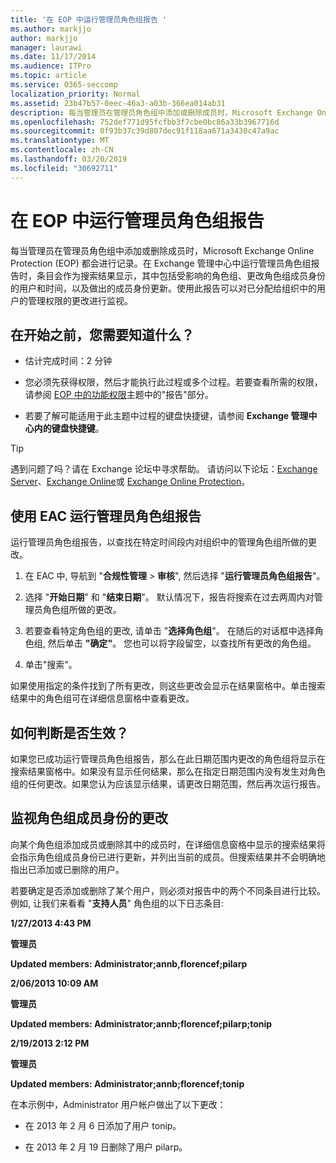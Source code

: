 ```yaml
---
title: '在 EOP 中运行管理员角色组报告 '
ms.author: markjjo
author: markjjo
manager: laurawi
ms.date: 11/17/2014
ms.audience: ITPro
ms.topic: article
ms.service: O365-seccomp
localization_priority: Normal
ms.assetid: 23b47b57-0eec-46a3-a03b-366ea014ab31
description: 每当管理员在管理员角色组中添加或删除成员时，Microsoft Exchange Online Protection (EOP) 都会进行记录。
ms.openlocfilehash: 752def771d95fcfbb3f7cbe0bc86a33b3967716d
ms.sourcegitcommit: 0f93b37c39d807dec91f118aa671a3430c47a9ac
ms.translationtype: MT
ms.contentlocale: zh-CN
ms.lasthandoff: 03/20/2019
ms.locfileid: "30692711"
---
```

# <a name="run-an-administrator-role-group-report-in-eop"></a>在 EOP 中运行管理员角色组报告 

 每当管理员在管理员角色组中添加或删除成员时，Microsoft Exchange Online Protection (EOP) 都会进行记录。在 Exchange 管理中心中运行管理员角色组报告时，条目会作为搜索结果显示，其中包括受影响的角色组、更改角色组成员身份的用户和时间，以及做出的成员身份更新。使用此报告可以对已分配给组织中的用户的管理权限的更改进行监视。
  
## <a name="what-do-you-need-to-know-before-you-begin"></a>在开始之前，您需要知道什么？

- 估计完成时间：2 分钟
    
- 您必须先获得权限，然后才能执行此过程或多个过程。若要查看所需的权限，请参阅 [EOP 中的功能权限](feature-permissions-in-eop.md)主题中的"报告"部分。 
    
- 若要了解可能适用于此主题中过程的键盘快捷键，请参阅 **Exchange 管理中心内的键盘快捷键**。
    
> [!TIP]
> 遇到问题了吗？请在 Exchange 论坛中寻求帮助。 请访问以下论坛：[Exchange Server](https://go.microsoft.com/fwlink/p/?linkId=60612)、[Exchange Online](https://go.microsoft.com/fwlink/p/?linkId=267542)或 [Exchange Online Protection](https://go.microsoft.com/fwlink/p/?linkId=285351)。 
  
## <a name="use-the-eac-to-run-an-administrator-role-group-report"></a>使用 EAC 运行管理员角色组报告

运行管理员角色组报告，以查找在特定时间段内对组织中的管理角色组所做的更改。
  
1. 在 EAC 中, 导航到 "**合规性管理** \> **审核**", 然后选择 "**运行管理员角色组报告**"。
    
2. 选择 "**开始日期**" 和 "**结束日期**"。 默认情况下，报告将搜索在过去两周内对管理员角色组所做的更改。
    
3. 若要查看特定角色组的更改, 请单击 "**选择角色组**"。 在随后的对话框中选择角色组, 然后单击 **"确定"**。 您也可以将字段留空，以查找所有更改的角色组。
    
4. 单击"搜索"。
    
如果使用指定的条件找到了所有更改，则这些更改会显示在结果窗格中。单击搜索结果中的角色组可在详细信息窗格中查看更改。
  
## <a name="how-do-you-know-this-worked"></a>如何判断是否生效？

如果您已成功运行管理员角色组报告，那么在此日期范围内更改的角色组将显示在搜索结果窗格中。如果没有显示任何结果，那么在指定日期范围内没有发生对角色组的任何更改。如果您认为应该显示结果，请更改日期范围，然后再次运行报告。
  
## <a name="monitor-changes-to-role-group-membership"></a>监视角色组成员身份的更改

向某个角色组添加成员或删除其中的成员时，在详细信息窗格中显示的搜索结果将会指示角色组成员身份已进行更新，并列出当前的成员。但搜索结果并不会明确地指出已添加或已删除的用户。
  
若要确定是否添加或删除了某个用户，则必须对报告中的两个不同条目进行比较。 例如, 让我们来看看 "**支持人员**" 角色组的以下日志条目: 
  
 **1/27/2013 4:43 PM**
  
 **管理员**
  
 **Updated members: Administrator;annb,florencef;pilarp**
  
 **2/06/2013 10:09 AM**
  
 **管理员**
  
 **Updated members: Administrator;annb;florencef;pilarp;tonip**
  
 **2/19/2013 2:12 PM**
  
 **管理员**
  
 **Updated members: Administrator;annb;florencef;tonip**
  
在本示例中，Administrator 用户帐户做出了以下更改：
  
- 在 2013 年 2 月 6 日添加了用户 tonip。
    
- 在 2013 年 2 月 19 日删除了用户 pilarp。
    

